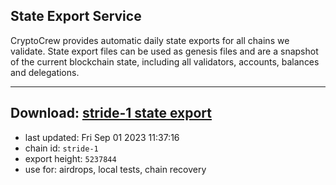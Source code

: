 ## State Export Service
CryptoCrew provides automatic daily state exports for all chains we validate. State export files can be used as genesis files and are a snapshot of the current blockchain state, including all validators, accounts, balances and delegations.

---
**Download: [stride-1 state export](https://dl.ccvalidators.com/SERVICE/stride/stride-1_export_5237844.json)**
---

- last updated: Fri Sep 01 2023 11:37:16
- chain id: `stride-1`
- export height: `5237844`
- use for: airdrops, local tests, chain recovery
